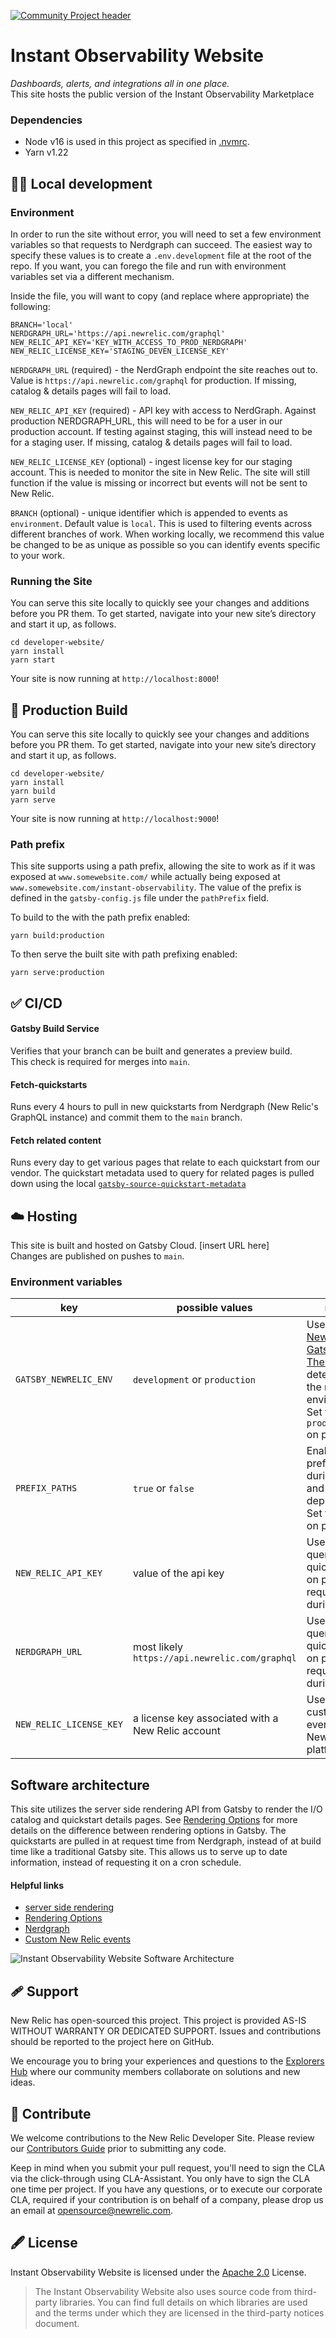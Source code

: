 [![Community Project header](https://opensource.newrelic.com/static/Community_Project-7c4805883d6396086f907f1c716477cd.png)](https://opensource.newrelic.com/oss-category/#community-project)

# Instant Observability Website

_Dashboards, alerts, and integrations all in one place._  
This site hosts the public version of the Instant Observability Marketplace

### Dependencies

- Node v16 is used in this project as specified in [.nvmrc](https://github.com/newrelic/developer-website/blob/master/.nvmrc).
- Yarn v1.22

## 👷‍♂️ Local development

### Environment

In order to run the site without error, you will need to set a few environment variables so that requests to Nerdgraph can succeed. The easiest way to specify these values is to create a `.env.development` file at the root of the repo. If you want, you can forego the file and run with environment variables set via a different mechanism.

Inside the file, you will want to copy (and replace where appropriate) the following:
```
BRANCH='local'
NERDGRAPH_URL='https://api.newrelic.com/graphql'
NEW_RELIC_API_KEY='KEY_WITH_ACCESS_TO_PROD_NERDGRAPH'
NEW_RELIC_LICENSE_KEY='STAGING_DEVEN_LICENSE_KEY'
```

`NERDGRAPH_URL` (required) - the NerdGraph endpoint the site reaches out to. Value is `https://api.newrelic.com/graphql` for production. If missing, catalog & details pages will fail to load.

`NEW_RELIC_API_KEY` (required) - API key with access to NerdGraph. Against production NERDGRAPH_URL, this will need to be for a user in our production account. If testing against staging, this will instead need to be for a staging user. If missing, catalog & details pages will fail to load.

`NEW_RELIC_LICENSE_KEY` (optional) - ingest license key for our staging account. This is needed to monitor the site in New Relic. The site will still function if the value is missing or incorrect but events will not be sent to New Relic.

`BRANCH` (optional) - unique identifier which is appended to events as `environment`. Default value is `local`. This is used to filtering events across different branches of work. When working locally, we recommend this value be changed to be as unique as possible so you can identify events specific to your work.

### Running the Site

You can serve this site locally to quickly see your changes and additions before you PR them. To get started, navigate into your new site’s directory and start it up, as follows.

```shell
cd developer-website/
yarn install
yarn start
```

Your site is now running at `http://localhost:8000`!

## 🚀 Production Build

You can serve this site locally to quickly see your changes and additions before you PR them. To get started, navigate into your new site’s directory and start it up, as follows.

```shell
cd developer-website/
yarn install
yarn build
yarn serve
```

Your site is now running at `http://localhost:9000`!

### Path prefix
This site supports using a path prefix, allowing the site to work as if it was exposed at `www.somewebsite.com/` while actually being exposed at `www.somewebsite.com/instant-observability`. The value of the prefix is defined in the `gatsby-config.js` file under the `pathPrefix` field. 

To build to the with the path prefix enabled:
```shell
yarn build:production
```

To then serve the built site with path prefixing enabled:
```shell
yarn serve:production
```

## ✅ CI/CD 
#### Gatsby Build Service  
Verifies that your branch can be built and generates a preview build.  
This check is required for merges into `main`.

#### Fetch-quickstarts
Runs every 4 hours to pull in new quickstarts from Nerdgraph (New Relic's GraphQL instance) and commit them to the `main` branch.

#### Fetch related content
Runs every day to get various pages that relate to each quickstart from our vendor.
The quickstart metadata used to query for related pages is pulled down using the local [`gatsby-source-quickstart-metadata`](./gatsby-source-quickstart-metadata/README.md) 

## ☁️  Hosting  

This site is built and hosted on Gatsby Cloud. [insert URL here]  
Changes are published on pushes to `main`.

### Environment variables
|key|possible values|notes|
|-|-|-|
|`GATSBY_NEWRELIC_ENV`|`development` or `production`| Used by the [New Relic Gatsby Theme](https://github.com/newrelic/gatsby-theme-newrelic) to determine the running environment. Set to `production` on prod.|
|`PREFIX_PATHS`|`true` or `false`|Enables path prefixing during builds and deployments. Set to `true` on prod.|
|`NEW_RELIC_API_KEY`|value of the api key|Used to query for quickstarts on page request and during build|
|`NERDGRAPH_URL`|most likely `https://api.newrelic.com/graphql`|Used to query for quickstarts on page request and during build|
|`NEW_RELIC_LICENSE_KEY`|a license key associated with a New Relic account|Used to send custom events to the New Relic platform|

## Software architecture
This site utilizes the server side rendering API from Gatsby to render the I/O catalog and quickstart details pages. See [Rendering Options](https://www.gatsbyjs.com/docs/how-to/rendering-options/) for more details on the difference between rendering options in Gatsby. The quickstarts are pulled in at request time from Nerdgraph, instead of at build time like a traditional Gatsby site. This allows us to serve up to date information, instead of requesting it on a cron schedule.

#### Helpful links
* [server side rendering](https://www.gatsbyjs.com/docs/reference/config-files/gatsby-ssr/)
* [Rendering Options](https://www.gatsbyjs.com/docs/how-to/rendering-options/)
* [Nerdgraph](https://docs.newrelic.com/docs/apis/nerdgraph/get-started/introduction-new-relic-nerdgraph/)
* [Custom New Relic events](https://developer.newrelic.com/collect-data/custom-events/)

![Instant Observability Website Software Architecture](./docs/images/io_website_arch_2022.png)

## 🩹 Support

New Relic has open-sourced this project. This project is provided AS-IS WITHOUT WARRANTY OR DEDICATED SUPPORT. Issues and contributions should be reported to the project here on GitHub.

We encourage you to bring your experiences and questions to the [Explorers Hub](https://discuss.newrelic.com/t/opensource-newrelic-com/104943) where our community members collaborate on solutions and new ideas.

## 🚧 Contribute

We welcome contributions to the New Relic Developer Site. Please review our
[Contributors Guide](CONTRIBUTING.md) prior to submitting any code.

Keep in mind when you submit your pull request, you'll need to sign the CLA via the click-through using CLA-Assistant. You only have to sign the CLA one time per project. If you have any questions, or to execute our corporate CLA, required if your contribution is on behalf of a company, please drop us an email at opensource@newrelic.com.


## 🖋 License
Instant Observability Website is licensed under the [Apache 2.0](http://apache.org/licenses/LICENSE-2.0.txt) License.
>The Instant Observability Website also uses source code from third-party libraries. You can find full details on which libraries are used and the terms under which they are licensed in the third-party notices document.
